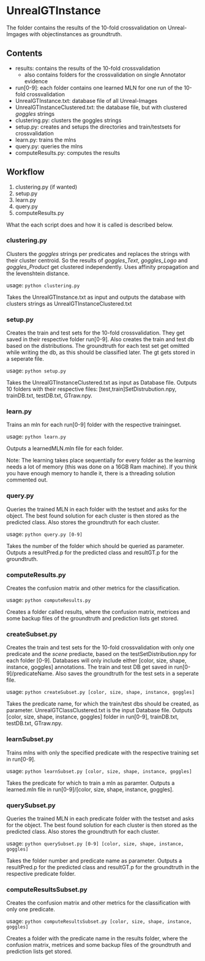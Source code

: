 # UnrealGTInstance

The folder contains the results of the 10-fold crossvalidation on Unreal-Imgages with objectinstances as groundtruth.

## Contents

- results: contains the results of the 10-fold crossvalidation
    - also contains folders for the crossvalidation on single Annotator evidence
- run[0-9]: each folder contains one learned MLN for one run of the 10-fold crossvalidation
- UnrealGTInstance.txt: database file of all Unreal-Images
- UnrealGTInstanceClustered.txt: the database file, but with clustered *goggles* strings
- clustering.py: clusters the goggles strings
- setup.py: creates and setups the directories and train/testsets for crossvalidation
- learn.py: trains the mlns
- query.py: queries the mlns
- computeResults.py: computes the results

## Workflow

1. clustering.py (if wanted)
2. setup.py
3. learn.py
4. query.py
5. computeResults.py

What the each script does and how it is called is described below. 

### clustering.py

Clusters the *goggles* strings per predicates and replaces the strings with their cluster centroid. So the results of *goggles_Text*, *goggles_Logo* and *goggles_Product* get clustered independently.
Uses affinity propagation and the levenshtein distance.

usage: `python clustering.py`

Takes the UnrealGTInstance.txt as input and outputs the database with clusters strings as UnrealGTInstanceClustered.txt

### setup.py

Creates the train and test sets for the 10-fold crossvalidation. They get saved in their respective folder run[0-9]. Also creates the train and test db based on the distributions. 
The groundtruth for each test set get omitted while writing the db, as this should be classified later. The gt gets stored in a seperate file.

usage: `python setup.py`

Takes the UnrealGTInstanceClustered.txt as input as Database file. Outputs 10 folders with their respective files: [test,train]SetDistrubution.npy, trainDB.txt, testDB.txt, GTraw.npy.

### learn.py

Trains an mln for each run[0-9] folder with the respective trainingset.

usage: `python learn.py`

Outputs a learnedMLN.mln file for each folder.

Note: The learning takes place sequentially for every folder as the learning needs a lot of memory (this was done on a 16GB Ram machine). If you think you have enough memory to handle it, there is a threading solution commented out. 

### query.py

Queries the trained MLN in each folder with the testset and asks for the object. The best found solution for each cluster is then stored as the predicted class. Also stores the groundtruth for each cluster.

usage: `python query.py [0-9]`

Takes the number of the folder which should be queried as parameter. Outputs a resultPred.p for the predicted class and resultGT.p for the groundtruth.

### computeResults.py

Creates the confusion matrix and other metrics for the classification. 

usage: `python computeResults.py`

Creates a folder called results, where the confusion matrix, metrices and some backup files of the groundtruth and prediction lists get stored. 

### createSubset.py

Creates the train and test sets for the 10-fold crossvalidation with only one predicate and the *scene* prediacte, based on the testSetDistribution.npy for each folder [0-9]. Databases will only include either [color, size, shape, instance, goggles] annotations. The train and test DB get saved in run[0-9]/predicateName. Also saves the groundtruth for the test sets in a seperate file.

usage: `python createSubset.py [color, size, shape, instance, goggles]`

Takes the predicate name, for which the train/test dbs should be created, as parameter. UnrealGTClassClustered.txt is the input Database file. Outputs [color, size, shape, instance, goggles] folder in run[0-9], trainDB.txt, testDB.txt, GTraw.npy.

### learnSubset.py
Trains mlns with only the specified predicate with the respective training set in run[0-9].

usage: `python learnSubset.py [color, size, shape, instance, goggles]`

Takes the predicate for which to train a mln as paramter. Outputs a learned.mln file in run[0-9]/[color, size, shape, instance, goggles].

### querySubset.py
Queries the trained MLN in each predicate folder with the testset and asks for the object. The best found solution for each cluster is then stored as the predicted class. Also stores the groundtruth for each cluster.

usage: `python querySubset.py [0-9] [color, size, shape, instance, goggles]` 

Takes the folder number and predicate name as parameter. Outputs a resultPred.p for the predicted class and resultGT.p for the groundtruth in the respective predicate folder.

### computeResultsSubset.py
Creates the confusion matrix and other metrics for the classification with only one predicate.

usage: `python computeResultsSubset.py [color, size, shape, instance, goggles]`

Creates a folder with the predicate name in the results folder, where the confusion matrix, metrices and some backup files of the groundtruth and prediction lists get stored. 